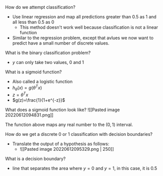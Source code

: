 How do we attempt classification?
- Use linear regression and map all predictions greater than $0.5$ as $1$ and all less than $0.5$ as $0$
	- This method doesn't work well because classification is not a linear function
- Similar to the regression problem, except that avlues we now want to predict have a small number of discrete values.

What is the binary classification problem?
- $y$ can only take two values, $0$ and $1$

What is a sigmoid function?
- Also called a logistic function
- $h_\theta(x)=g(\theta^Tx)$
- $z=\theta^Tx$
- $g(z)=\frac{1}{1+e^{-z}}$

What does a sigmoid function look like?
![[Pasted image 20220612094831.png]]

The function above maps any real number to the $(0,1)$ interval.

How do we get a discrete $0$ or $1$ classification with decision boundaries?
- Translate the output of a hypothesis as follows:
	- ![[Pasted image 20220612095329.png | 250]]

What is a decision boundary?
- line that separates the area where $y=0$ and $y=1$, in this case, it is $0.5$

